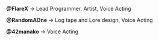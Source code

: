 **@FlareX** -> Lead Programmer, Artist, Voice Acting

**@RandomAOne** -> Log tape and Lore design, Voice Acting

**@42manako** -> Voice Acting
